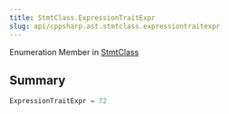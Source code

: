 ```yaml
---
title: StmtClass.ExpressionTraitExpr
slug: api/cppsharp.ast.stmtclass.expressiontraitexpr
---
```

Enumeration Member in [StmtClass](/api/cppsharp/ast/stmtclass)

## Summary



```csharp
ExpressionTraitExpr = 72
```


